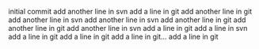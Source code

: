 initial commit
add another line in svn
add a line in git
add another line in git
add another line in svn
add another line in svn
add another line in git
add another line in git
add another line in svn
add a line in git
add a line in svn
add a line in git
add a line in git
add a line in git...
add a line in git
